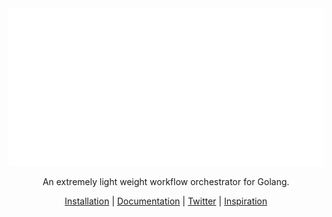 <div align="center">
  <a href="https://harshadmanglani.github.io/polaris">
    <img src="docs/docs/assets/polaris-header-dark.svg"/>
  </a>

  <p>
     An extremely light weight workflow orchestrator for Golang.
  </p>

  <p>
    <a href="https://harshadmanglani.github.io/polaris/getting-started/">Installation</a> | <a href="https://harshadmanglani.github.io/polaris/usage/">Documentation</a> | <a href="https://twitter.com/PolarisGithub">Twitter</a> | <a href="https://github.com/flipkart-incubator/databuilderframework">Inspiration</a>
  </p>
</div>
